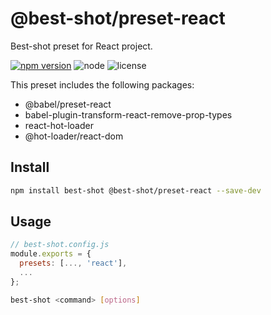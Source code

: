 # @best-shot/preset-react

Best-shot preset for React project.

[url]: https://www.npmjs.com/package/@best-shot/preset-react

[![npm version](https://img.shields.io/npm/v/@best-shot/preset-react.svg?style=flat-square&logo=npm)][url]
![node](https://img.shields.io/node/v/@best-shot/preset-react.svg?style=flat-square&colorB=green)
![license](https://img.shields.io/npm/l/@best-shot/preset-react.svg?style=flat-square&colorB=blue)

This preset includes the following packages:

- @babel/preset-react
- babel-plugin-transform-react-remove-prop-types
- react-hot-loader
- @hot-loader/react-dom

## Install

```bash
npm install best-shot @best-shot/preset-react --save-dev
```

## Usage

```js
// best-shot.config.js
module.exports = {
  presets: [..., 'react'],
  ...
};
```

```bash
best-shot <command> [options]
```
